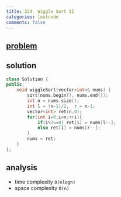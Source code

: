 ```yaml
---
title: 324. Wiggle Sort II
categories: leetcode
comments: false
---
```


## [problem](https://leetcode.com/problems/wiggle-sort-ii/)



## solution

```c++
class Solution {
public:
    void wiggleSort(vector<int>& nums) {
        sort(nums.begin(), nums.end());
        int n = nums.size();
        int l = (n-1)/2,  r = n-1;
        vector<int> ret(n,0);
        for(int i=0;i<n;++i){
            if(i%2==0) ret[i] = nums[l--];
            else ret[i] = nums[r--];
        }
        nums = ret;
    }
};
```

## analysis

- time complexity `O(nlogn)`
- space complexity `O(n)`